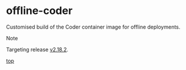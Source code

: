 # offline-coder

Customised build of the Coder container image for offline deployments.

> [!NOTE]
> Targeting release [v2.18.2](https://github.com/coder/coder/releases/tag/v2.18.2).

[top](#offline-coder)

